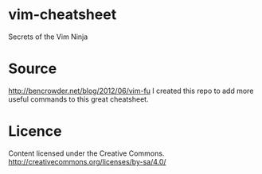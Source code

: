 vim-cheatsheet
==============

Secrets of the Vim Ninja

Source
======
http://bencrowder.net/blog/2012/06/vim-fu
I created this repo to add more useful commands to this great cheatsheet.

Licence
=======
Content licensed under the Creative Commons. http://creativecommons.org/licenses/by-sa/4.0/
